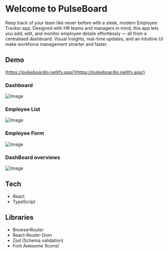 # Welcome to PulseBoard

Keep track of your team like never before with a sleek, modern Employee Tracker app. Designed with HR teams and managers in mind, this app lets you add, edit, and monitor employee details effortlessly — all from a centralised dashboard. Visual insights, real-time updates, and an intuitive UI make workforce management smarter and faster.

## Demo

[https://pulseboardio.netlify.app/](https://pulseboardio.netlify.app/)

### Dashboard

![Image](https://github.com/user-attachments/assets/70067e9d-84b5-47ab-b13f-c915e81a757b)

### Employee List

![Image](https://github.com/user-attachments/assets/0f0b4624-56e8-4026-a566-b0ebd4ed3154)

### Employee Form

![Image](https://github.com/user-attachments/assets/763d9fe8-6ff2-42a0-b2f4-c1bb2d84413d)

### DashBoard overviews

![Image](https://github.com/user-attachments/assets/99ee865f-13dd-416b-9d57-fac29b811fec)

## Tech

- React
- TypeScript

## Libraries

- BrowserRouter
- React-Router-Dom
- Zod (Schema validation)
- Font Awesome (Icons)
